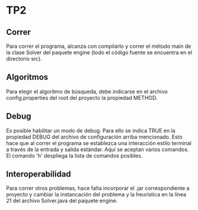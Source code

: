 # TP2

## Correr

Para correr el programa, alcanza con compilarlo y correr el método main de la clase Solver del paquete engine (todo el código fuente se encuentra en el directorio src).

## Algoritmos

Para elegir el algoritmo de búsqueda, debe indicarse en el archivo config.properties del root del proyecto la propiedad METHOD.

## Debug

Es posible habilitar un modo de debug. Para ello se indica TRUE en la propiedad DEBUG del archivo de configuración arriba mencionado. Esto hace que al correr el programa se establezca una interacción estilo terminal a través de la entrada y salida estándar. Aquí se aceptan varios comandos. El comando 'h' despliega la lista de comandos posibles.

## Interoperabilidad

Para correr otros problemas, hace falta incorporar el .jar correspondiente a proyecto y cambiar la instancación del problema y la heurística en la línea 21 del archivo Solver.java del paquete engine.
